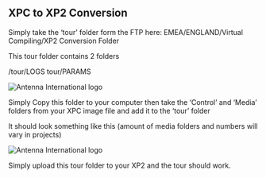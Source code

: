 ## XPC to XP2 Conversion



Simply take the ‘tour’ folder form the FTP here: EMEA/ENGLAND/Virtual Compiling/XP2 Conversion Folder


This tour folder contains 2 folders 

/tour/LOGS
tour/PARAMS


![Antenna International logo](/images/xpxpxp2_1.png)








Simply Copy this folder to your computer then take the ‘Control’ and ‘Media’ folders from your XPC image file and add it to the ‘tour’ folder

It should look something like this (amount of media folders and numbers will vary in projects)


![Antenna International logo](/images/xpxpxp2_2.png)














Simply upload this tour folder to your XP2 and the tour should work.
